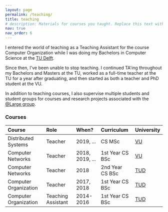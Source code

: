 ```yaml
---
layout: page
permalink: /teaching/
title: teaching
# description: Materials for courses you taught. Replace this text with your description.
nav: true
nav_order: 6
---
```


I entered the world of teaching as a Teaching Assistant for the course Computer Organization while I was doing my Bachelors in Computer Science at the [TU Delft][url-tudelft].

Since then, I've been unable to stop teaching. I continued TA'ing throughout my Bachelors and Masters at the TU, worked as a full-time teacher at the TU for a year after graduating, and then started as both a teacher and PhD student at the VU.

In addition to teaching courses, I also supervise multiple students and student groups for courses and research projects associated with the [@Large group][url-atlarge].

### Courses

| Course                | Role               | When?           | Curriculum      | University         |
| :-------------------- | :----------------- | :-------------- | :-------------- | :----------------- |
| Distributed Systems   | Teacher            | 2019, ...       | CS MSc          | [VU][url-vu]       |
| Computer Networks     | Teacher            | 2018, 2019, ... | 1st Year CS BSc | [VU][url-vu]       |
| Computer Networks     | Teacher            | 2018            | 2nd Year CS BSc | [TUD][url-tudelft] |
| Computer Organization | Teacher            | 2017, 2018      | 1st Year CS BSc | [TUD][url-tudelft] |
| Computer Organization | Teaching Assistant | 2014-2016       | 1st Year CS BSc | [TUD][url-tudelft] |

[url-twitter]: http://www.twitter.com/jdonkervliet

[url-bsc-thesis]: https://repository.tudelft.nl/islandora/object/uuid%3Aaa101139-5fe5-457d-85f5-cf939cfe3868?collection=education
[url-msc-thesis]: https://repository.tudelft.nl/islandora/object/uuid%3A4045d6a2-87ae-4397-8898-8e992fa0652c?collection=education

[url-atlarge]: https://atlarge-research.com/
[url-atlarge-opencraft]: https://atlarge-research.com/opencraft/
[url-atlarge-jdonkervliet]: https://atlarge-research.com/jdonkervliet/

[url-tudelft]: https://www.tudelft.nl/en/
[url-vu]: https://www.vu.nl/en/

[^fn-education]: This content can be, and is, used to entertainment and [educate](https://education.minecraft.net/) people around the world.
